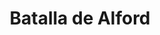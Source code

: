 ﻿---
title: "Batalla de Alford"
permalink: periodes_1024.html
layout: periode
dataInici: 1645-07-02
sidebar: periodes
pares:
  - 522:
    title: "Primera Guerra Civil Inglesa"
    dataInici: "(1642)"
    dataFi: "(1646)"

fills:
jocsPrincipals:
jocsEscenaris:
jocsEpoca:
  - title: "Royalists & Roundheads II"
    bggId: 10885
    escenari: "Alford"
    dataInici: 
    dataFi: 

jocsEpocaEscenaris:
---
